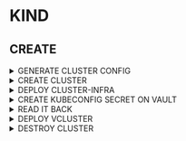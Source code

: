 # KIND

## CREATE

<details><summary>GENERATE CLUSTER CONFIG</summary>

```bash
IP=$(hostname -I | awk '{print $1}')
KUBE_API_PORT=31943
CLUSTER_NAME=kind-demo
CLUSTER_CONFIG_PATH=/tmp/${CLUSTER_NAME}-cluster.yaml

kcl run --quiet oci://ghcr.io/stuttgart-things/k8s-kind-cluster \
-D portRangeStart=32100 \
-D portRangeCount=2 \
-D clusterName=${CLUSTER_NAME} \
-D apiServerAddress=${IP} \
-D 'registryMirrors=["https://docker.harbor.idp.kubermatic.sva.dev"]' \
-D apiServerPort=${KUBE_API_PORT} > ${CLUSTER_CONFIG_PATH}
```

</details>

<details><summary>CREATE CLUSTER</summary>

```bash
KUBE_API_PORT=31943
CLUSTER_NAME=kind-demo
CLUSTER_CONFIG_PATH=/tmp/${CLUSTER_NAME}-cluster.yaml

KUBECONFIG_PATH=~/.kube/kind-${CLUSTER_NAME}

mkdir -p ~/.kube || true

kind create cluster \
--config ${CLUSTER_CONFIG_PATH} \
--kubeconfig ${KUBECONFIG_PATH}

# REPLACE IP
yq -i '.clusters[0].cluster.server = "https://'"$(hostname -I | awk '{print $1}')"':'"${KUBE_API_PORT}"'"' ${KUBECONFIG_PATH}


export KUBECONFIG=${KUBECONFIG_PATH}
kubectl get nodes
```

</details>

<details><summary>DEPLOY CLUSTER-INFRA</summary>

```bash
kcl run oci://ghcr.io/stuttgart-things/helmfile-kind \
-D apps=cilium,cert_manager \
-D cilium_configure_lb=True \
-D ciliumClusterName=bla \
-o /tmp/kind-infra.yaml

## DEPLOY CLUSTER-INFRA
export KUBECONFIG=${KUBECONFIG_PATH}
export HELMFILE_CACHE_HOME=/tmp/helm-cache

helmfile init --force

kubectl apply -k https://github.com/stuttgart-things/helm/infra/crds/cilium
kubectl apply -k https://github.com/stuttgart-things/helm/infra/crds/cert-manager

helmfile apply -f /tmp/kind-infra.yaml

kubectl get nodes
```

</details>

<details><summary>CREATE KUBECONFIG SECRET ON VAULT</summary>

```bash
curl \
  --header "X-Vault-Token: $VAULT_TOKEN" \
  --request POST \
  --data @<(cat <<EOF
{
  "data": {
    "kubeconfig": "$(base64 -w0 < ${KUBECONFIG_PATH})"
  }
}
EOF
) \
  $VAULT_ADDR/v1/secrets/data/kubeconfigs/kv/kind-demo
```

</details>

<details><summary>READ IT BACK</summary>

```bash
curl -s \
  --header "X-Vault-Token: $VAULT_TOKEN" \
  $VAULT_ADDR/v1/kubeconfigs/data/kv/demo-infra \
  | jq -r .data.data.kubeconfig | base64 -d > ./demo-infra.kubeconfig
```

</details>


<details><summary>DEPLOY VCLUSTER</summary>

```bash
# CREATE VALUES
---
controlPlane:
  statefulSet:
    persistence:
      volumeClaim:
        storageClass: standard
  distro:
    k8s:
      enabled: true

  proxy:
    bindAddress: "0.0.0.0"
    port: 8443
    extraSANs:
      - "maverick.tiab.labda.sva.de"
      - "10.100.136.150"
      - "localhost"  # Add for local access

  service:
    enabled: true
    spec:
      type: NodePort
      ports:
        - name: https
          port: 443
          targetPort: 8443
          nodePort: 32443
          protocol: TCP

exportKubeConfig:
  server: "https://10.100.136.150:32443"
  # Or use hostname:
  # server: "https://maverick.tiab.labda.sva.de:32443"
```

```bash
# INSTALL
helm repo add loft https://charts.loft.sh && \
helm repo udpate

helm upgrade --install xplane  \
loft/vcluster --version 0.29.0  \
--create-namespace -n vcluster  \
--values vcluster.yaml
```

</details>

<details><summary>DESTROY CLUSTER</summary>

```bash
# DELETE
kind delete clusters platform-cluster
```

</details>
